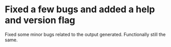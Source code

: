 # Fixed a few bugs and added a help and version flag

Fixed some minor bugs related to the output generated.
Functionally still the same.
